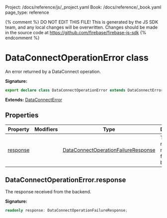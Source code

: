 Project: /docs/reference/js/_project.yaml
Book: /docs/reference/_book.yaml
page_type: reference

{% comment %}
DO NOT EDIT THIS FILE!
This is generated by the JS SDK team, and any local changes will be
overwritten. Changes should be made in the source code at
https://github.com/firebase/firebase-js-sdk
{% endcomment %}

# DataConnectOperationError class
An error returned by a DataConnect operation.

<b>Signature:</b>

```typescript
export declare class DataConnectOperationError extends DataConnectError 
```
<b>Extends:</b> [DataConnectError](./data-connect.dataconnecterror.md#dataconnecterror_class)

## Properties

|  Property | Modifiers | Type | Description |
|  --- | --- | --- | --- |
|  [response](./data-connect.dataconnectoperationerror.md#dataconnectoperationerrorresponse) |  | [DataConnectOperationFailureResponse](./data-connect.dataconnectoperationfailureresponse.md#dataconnectoperationfailureresponse_interface) | The response received from the backend. |

## DataConnectOperationError.response

The response received from the backend.

<b>Signature:</b>

```typescript
readonly response: DataConnectOperationFailureResponse;
```
